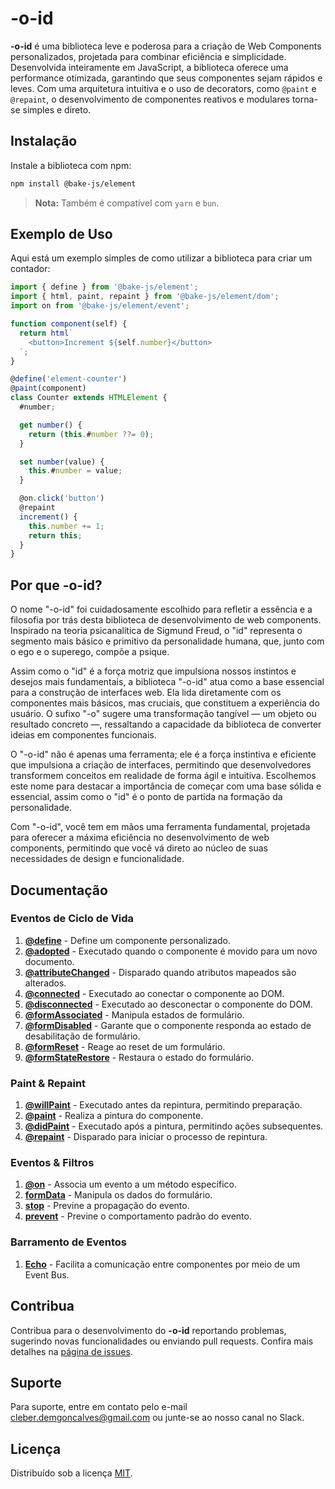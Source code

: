 # -o-id

**-o-id** é uma biblioteca leve e poderosa para a criação de Web Components personalizados, projetada para combinar eficiência e simplicidade. Desenvolvida inteiramente em JavaScript, a biblioteca oferece uma performance otimizada, garantindo que seus componentes sejam rápidos e leves. Com uma arquitetura intuitiva e o uso de decorators, como `@paint` e `@repaint`, o desenvolvimento de componentes reativos e modulares torna-se simples e direto.

## Instalação

Instale a biblioteca com npm:

```bash
npm install @bake-js/element
```

> **Nota:** Também é compatível com `yarn` e `bun`.

## Exemplo de Uso

Aqui está um exemplo simples de como utilizar a biblioteca para criar um contador:

```javascript
import { define } from '@bake-js/element';
import { html, paint, repaint } from '@bake-js/element/dom';
import on from '@bake-js/element/event';

function component(self) {
  return html`
    <button>Increment ${self.number}</button>
  `;
}

@define('element-counter')
@paint(component)
class Counter extends HTMLElement {
  #number;

  get number() {
    return (this.#number ??= 0);
  }

  set number(value) {
    this.#number = value;
  }

  @on.click('button')
  @repaint
  increment() {
    this.number += 1;
    return this;
  }
}
```

## Por que -o-id?

O nome "-o-id" foi cuidadosamente escolhido para refletir a essência e a filosofia por trás desta biblioteca de desenvolvimento de web components. Inspirado na teoria psicanalítica de Sigmund Freud, o "id" representa o segmento mais básico e primitivo da personalidade humana, que, junto com o ego e o superego, compõe a psique.

Assim como o "id" é a força motriz que impulsiona nossos instintos e desejos mais fundamentais, a biblioteca "-o-id" atua como a base essencial para a construção de interfaces web. Ela lida diretamente com os componentes mais básicos, mas cruciais, que constituem a experiência do usuário. O sufixo "-o" sugere uma transformação tangível — um objeto ou resultado concreto —, ressaltando a capacidade da biblioteca de converter ideias em componentes funcionais.

O "-o-id" não é apenas uma ferramenta; ele é a força instintiva e eficiente que impulsiona a criação de interfaces, permitindo que desenvolvedores transformem conceitos em realidade de forma ágil e intuitiva. Escolhemos este nome para destacar a importância de começar com uma base sólida e essencial, assim como o "id" é o ponto de partida na formação da personalidade.

Com "-o-id", você tem em mãos uma ferramenta fundamental, projetada para oferecer a máxima eficiência no desenvolvimento de web components, permitindo que você vá direto ao núcleo de suas necessidades de design e funcionalidade.

## Documentação

### Eventos de Ciclo de Vida

1. **[@define](https://github.com/bake-js/element/blob/main/src/define/README.md)** - Define um componente personalizado.
2. **[@adopted](https://github.com/bake-js/element/blob/main/src/adopted/README.md)** - Executado quando o componente é movido para um novo documento.
3. **[@attributeChanged](https://github.com/bake-js/element/blob/main/src/attributeChanged/README.md)** - Disparado quando atributos mapeados são alterados.
4. **[@connected](https://github.com/bake-js/element/blob/main/src/connected/README.md)** - Executado ao conectar o componente ao DOM.
5. **[@disconnected](https://github.com/bake-js/element/blob/main/src/disconnected/README.md)** - Executado ao desconectar o componente do DOM.
6. **[@formAssociated](https://github.com/bake-js/element/blob/main/src/dom/formAssociated/README.md)** - Manipula estados de formulário.
7. **[@formDisabled](https://github.com/bake-js/element/blob/main/src/dom/formDisabled/README.md)** - Garante que o componente responda ao estado de desabilitação de formulário.
8. **[@formReset](https://github.com/bake-js/element/blob/main/src/dom/formReset/README.md)** - Reage ao reset de um formulário.
9. **[@formStateRestore](https://github.com/bake-js/element/blob/main/src/dom/formStateRestore/README.md)** - Restaura o estado do formulário.

### Paint & Repaint

1. **[@willPaint](https://github.com/bake-js/element/blob/main/src/dom/willPaint/README.md)** - Executado antes da repintura, permitindo preparação.
2. **[@paint](https://github.com/bake-js/element/blob/main/src/dom/paint/README.md)** - Realiza a pintura do componente.
3. **[@didPaint](https://github.com/bake-js/element/blob/main/src/dom/didPaint/README.md)** - Executado após a pintura, permitindo ações subsequentes.
4. **[@repaint](https://github.com/bake-js/element/blob/main/src/dom/repaint/README.md)** - Disparado para iniciar o processo de repintura.

### Eventos & Filtros

1. **[@on](https://github.com/bake-js/element/blob/main/src/event/on/README.md)** - Associa um evento a um método específico.
2. **[formData](https://github.com/bake-js/element/blob/main/src/formData/stop/README.md)** - Manipula os dados do formulário.
3. **[stop](https://github.com/bake-js/element/blob/main/src/event/stop/README.md)** - Previne a propagação do evento.
4. **[prevent](https://github.com/bake-js/element/blob/main/src/event/prevent/README.md)** - Previne o comportamento padrão do evento.

### Barramento de Eventos

1. **[Echo](https://github.com/bake-js/element/blob/main/src/echo/README.md)** - Facilita a comunicação entre componentes por meio de um Event Bus.


## Contribua

Contribua para o desenvolvimento do **-o-id** reportando problemas, sugerindo novas funcionalidades ou enviando pull requests. Confira mais detalhes na [página de issues](https://github.com/bake-js/element/issues).

## Suporte

Para suporte, entre em contato pelo e-mail cleber.demgoncalves@gmail.com ou junte-se ao nosso canal no Slack.

## Licença

Distribuído sob a licença [MIT](https://choosealicense.com/licenses/mit/).

